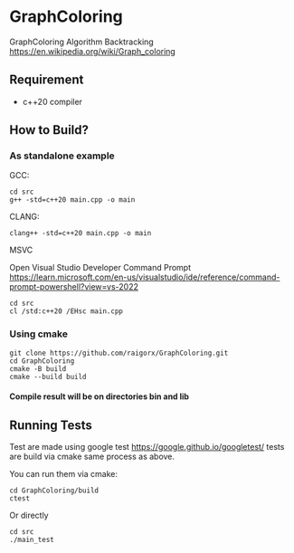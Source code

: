 # GraphColoring

GraphColoring Algorithm Backtracking <https://en.wikipedia.org/wiki/Graph_coloring>

## Requirement

- c++20 compiler

## How to Build?

### As standalone example

GCC:

```
cd src
g++ -std=c++20 main.cpp -o main
```

CLANG:

```
clang++ -std=c++20 main.cpp -o main
```

MSVC

Open Visual Studio Developer Command Prompt <https://learn.microsoft.com/en-us/visualstudio/ide/reference/command-prompt-powershell?view=vs-2022>

```
cd src
cl /std:c++20 /EHsc main.cpp
```

### Using cmake

```
git clone https://github.com/raigorx/GraphColoring.git
cd GraphColoring
cmake -B build
cmake --build build
```

#### Compile result will be on directories bin and lib

## Running Tests

Test are made using google test <https://google.github.io/googletest/> tests are build via cmake same process as above.

You can run them via cmake:

```
cd GraphColoring/build
ctest
```

Or directly

```
cd src
./main_test
```
